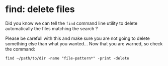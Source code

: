 # find: delete files

Did you know we can tell the `find` command line utility to delete automatically the files matching the search ?

Please be carefull with this and make sure you are not going to delete something else than what you wanted... Now that you are warned, so check the command:


```
find ~/path/to/dir -name "file-pattern*" -print -delete
```